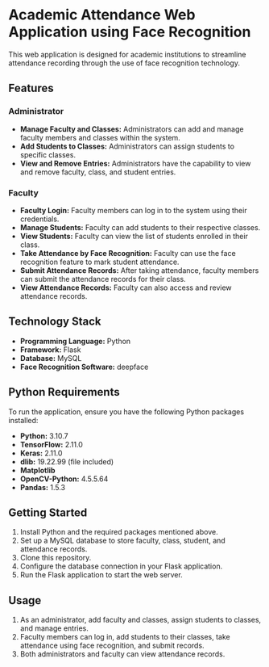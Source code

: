# Academic Attendance Web Application using Face Recognition

This web application is designed for academic institutions to streamline attendance recording through the use of face recognition technology.

## Features

### Administrator
- **Manage Faculty and Classes:** Administrators can add and manage faculty members and classes within the system.
- **Add Students to Classes:** Administrators can assign students to specific classes.
- **View and Remove Entries:** Administrators have the capability to view and remove faculty, class, and student entries.

### Faculty
- **Faculty Login:** Faculty members can log in to the system using their credentials.
- **Manage Students:** Faculty can add students to their respective classes.
- **View Students:** Faculty can view the list of students enrolled in their class.
- **Take Attendance by Face Recognition:** Faculty can use the face recognition feature to mark student attendance.
- **Submit Attendance Records:** After taking attendance, faculty members can submit the attendance records for their class.
- **View Attendance Records:** Faculty can also access and review attendance records.

## Technology Stack

- **Programming Language:** Python
- **Framework:** Flask
- **Database:** MySQL
- **Face Recognition Software:** deepface

## Python Requirements

To run the application, ensure you have the following Python packages installed:

- **Python:** 3.10.7
- **TensorFlow:** 2.11.0
- **Keras:** 2.11.0
- **dlib:** 19.22.99 (file included)
- **Matplotlib**
- **OpenCV-Python:** 4.5.5.64
- **Pandas:** 1.5.3

## Getting Started

1. Install Python and the required packages mentioned above.
2. Set up a MySQL database to store faculty, class, student, and attendance records.
3. Clone this repository.
4. Configure the database connection in your Flask application.
5. Run the Flask application to start the web server.

## Usage

1. As an administrator, add faculty and classes, assign students to classes, and manage entries.
2. Faculty members can log in, add students to their classes, take attendance using face recognition, and submit records.
3. Both administrators and faculty can view attendance records.
